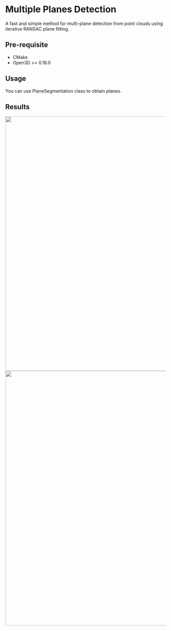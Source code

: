 # Multiple Planes Detection

A fast and simple method for multi-plane detection from point clouds using iterative RANSAC plane fitting.

## Pre-requisite
- CMake
- Open3D >= 0.16.0 

## Usage

You can use PlaneSegmentation class to obtain planes.

## Results
<img src="data/result1.jpg" width="800">
<img src="data/result2.jpg" width="800">